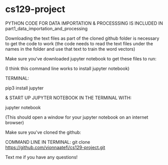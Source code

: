 # cs129-project

PYTHON CODE FOR DATA IMPORTATION & PROCESSSING IS INCLUDED IN part1_data_importation_and_processing

Downloading the text files as part of the cloned github folder is necessary to get the code to work (the code needs to read the text files under the 
names in the folder and use that text to train the word vectors) 

Make sure you've downloaded jupyter notebook to get these files to run:

(I think this command line works to install jupyter notebook)

TERMINAL: 

pip3 install jupyter

& START UP JUPYTER NOTEBOOK IN THE TERMINAL WITH: 

jupyter notebook

(This should open a window for your jupyter notebook on an internet browser)

Make sure you've cloned the github: 

COMMAND LINE IN TERMINAL: git clone https://github.com/vionnaatefi/cs129-project.git

Text me if you have any questions!

